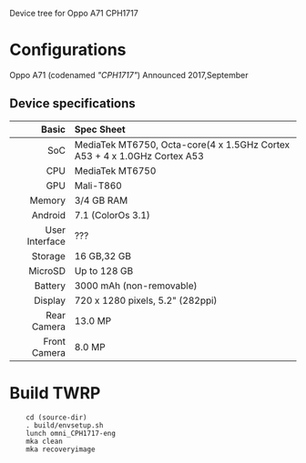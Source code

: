 Device tree for Oppo A71 CPH1717

Configurations
========================================================

Oppo A71 (codenamed _"CPH1717"_)
Announced 2017,September

## Device specifications

Basic             | Spec Sheet
-----------------:|:-------------------------
SoC               | MediaTek MT6750, Octa-core(4 x 1.5GHz Cortex A53 + 4 x 1.0GHz Cortex A53
CPU               | MediaTek MT6750
GPU               | Mali-T860
Memory            | 3/4 GB RAM
Android           | 7.1 (ColorOs 3.1)
User Interface    | ???
Storage           | 16 GB,32 GB
MicroSD           | Up to 128 GB
Battery           | 3000 mAh (non-removable)
Display           | 720 x 1280 pixels, 5.2" (282ppi)
Rear Camera       | 13.0 MP
Front Camera      | 8.0 MP



# Build TWRP
  
        cd (source-dir)
        . build/envsetup.sh
        lunch omni_CPH1717-eng
        mka clean
        mka recoveryimage

